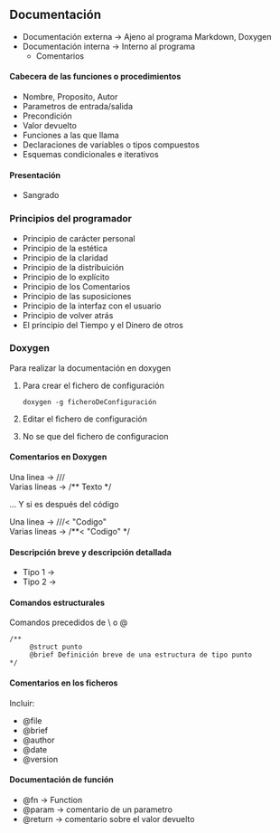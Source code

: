 

## Documentación

- Documentación externa → Ajeno al programa Markdown, Doxygen  
- Documentación interna → Interno al programa
     - Comentarios

#### Cabecera de las funciones o procedimientos  
- Nombre, Proposito, Autor  
- Parametros de entrada/salida   
- Precondición   
- Valor devuelto  
- Funciones a las que llama   
- Declaraciones de variables o tipos compuestos
- Esquemas condicionales e iterativos

#### Presentación  
- Sangrado

### Principios del programador
- Principio de carácter personal   
- Principio de la estética  
- Principio de la claridad  
- Principio de la distribuición
- Principio de lo explícito
- Principio de los Comentarios
- Principio de las suposiciones
- Principio de la interfaz con el usuario
- Principio de volver atrás
- El principio del Tiempo y el Dinero de otros


### Doxygen

Para realizar la documentación en doxygen

1. Para crear el fichero de configuración  

     ``` doxygen -g ficheroDeConfiguración ```  

2. Editar el fichero de configuración  
3. No se que del fichero de configuracion  

#### Comentarios en Doxygen

Una linea → ///  
Varias lineas → /** Texto */

... Y si es después del código  

Una linea → ///< "Codigo"  
Varias lineas → /**< "Codigo" */  


#### Descripción breve y descripción detallada

- Tipo 1 →
- Tipo 2 →

#### Comandos estructurales

Comandos precedidos de \ o @

```
/**
     @struct punto
     @brief Definición breve de una estructura de tipo punto
*/
```

#### Comentarios en los ficheros

Incluir:

- @file
- @brief
- @author
- @date
- @version

#### Documentación de función
- @fn → Function
- @param → comentario de un parametro
- @return → comentario sobre el valor devuelto 
